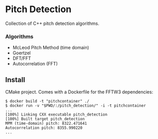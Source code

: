 # Pitch Detection

Collection of C++ pitch detection algorithms.

### Algorithms

* McLeod Pitch Method (time domain)
* Goertzel
* DFT/FFT
* Autocorrelation (FFT)


## Install

CMake project. Comes with a Dockerfile for the FFTW3 dependencies:

    $ docker build -t "pitchcontainer" ./
    $ docker run -v "$PWD/:/pitch_detection/" -i -t pitchcontainer
    ...
    [100%] Linking CXX executable pitch_detection
    [100%] Built target pitch_detection 
    MPM (time-domain) pitch: 8322.471641
    Autocorrelation pitch: 8355.990220
    ...
